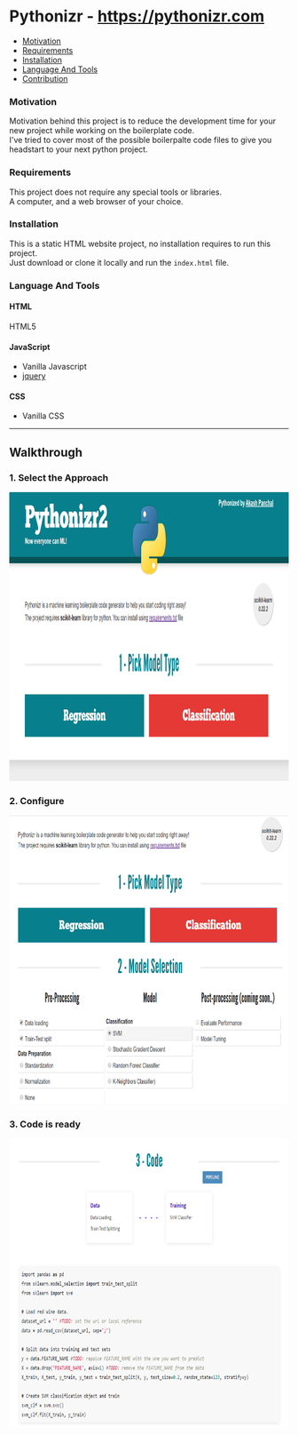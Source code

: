 
# Pythonizr - https://pythonizr.com


* [Motivation](#motivation)
* [Requirements](#requirements)
* [Installation](#installation)
* [Language And Tools](#language-and-tools)
* [Contribution](#contribution)

### Motivation

Motivation behind this project is to reduce the development time for your new project while working on the boilerplate code.<br />
I've tried to cover most of the possible boilerpalte code files to give you headstart to your next python project.

### Requirements
This project does not require any special tools or libraries.<br />
A computer, and a web browser of your choice.

### Installation
This is a static HTML website project, no installation requires to run this project.<br />
Just download or clone it locally and run the `index.html` file.

### Language And Tools
#### HTML

HTML5

#### JavaScript

- Vanilla Javascript
- [jquery](https://jquery.com/)

#### CSS

- Vanilla CSS

-----

## Walkthrough

### 1. Select the Approach

<p align="center">
<img src="./resources/img/screens/screen1.png" alt="screen1" width="900" height="520"/>
<p>
 
### 2. Configure

<p align="center">
<img src="./resources/img/screens/screen2.png" alt="screen2" width="900" height="520"/>
<p>
  
### 3. Code is ready

<p align="center">
<img src="./resources/img/screens/screen3.png" alt="screen3" width="900" height="520"/>
<p>
